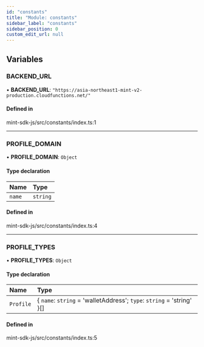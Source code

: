```yaml
---
id: "constants"
title: "Module: constants"
sidebar_label: "constants"
sidebar_position: 0
custom_edit_url: null
---
```


## Variables

### BACKEND\_URL

• **BACKEND\_URL**: ``"https://asia-northeast1-mint-v2-production.cloudfunctions.net/"``

#### Defined in

mint-sdk-js/src/constants/index.ts:1

___

### PROFILE\_DOMAIN

• **PROFILE\_DOMAIN**: `Object`

#### Type declaration

| Name | Type |
| :------ | :------ |
| `name` | `string` |

#### Defined in

mint-sdk-js/src/constants/index.ts:4

___

### PROFILE\_TYPES

• **PROFILE\_TYPES**: `Object`

#### Type declaration

| Name | Type |
| :------ | :------ |
| `Profile` | { `name`: `string` = 'walletAddress'; `type`: `string` = 'string' }[] |

#### Defined in

mint-sdk-js/src/constants/index.ts:5
